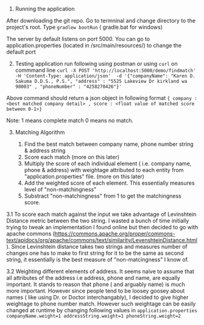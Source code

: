 1. Running the application 

 After downloading the git repo. Go to termninal and change directory to the project's root. 
 Type 
     `gradlew bootRun` ( gradle.bat for windows)

 The server by default listens on port 5000. You can go to application.properties (located in <projectroot>/src/main/resources/) to change the default port 

2. Testing application run following using postman or using `curl` on commmand line 
   `curl -X POST 'http://localhost:5000/demo/findmatch' -H 'Content-Type: application/json'  -d '{"companyName": "Karen D. Sakuma D.D.S., P.S.", "address" : "5525 Lakeview Dr kirkland wa 98003" , "phoneNumber" : "4258270426"}'`
   
  Above command should return a json object in following format 
   `{ company : <best matched company detail> , score : <float value of matched score between 0-1>}`
 
Note: 1 means complete match 0 means no match. 

3. Matching Algorithm 
   
    1. Find the best match between company name, phone number string & address string 
    2. Score each match (more on this later)
    3. Multiply the score of each individual element ( i.e. company name, phone & address) with weightage attributed to each entity from "application.properties" file. (more on this later) 
    4. Add the weighted score of each element. This essentially measures level of "non-matchingness"
    5. Substract "non-matchingness" from 1 to get the matchingness score. 
    
3.1 To score each match against the input we take advantage of Levinshtein Distance metric between the two string. I wasted a bunch of time initially trying to tweak an implementation I found online but then decided to go with apache commons (https://commons.apache.org/proper/commons-text/apidocs/org/apache/commons/text/similarity/LevenshteinDistance.html). 
Since Levinshtein distance takes two strings and measures number of changes one has to make to first string for it to be the same as second string, it essentially is the best measure of "non-matcingness" I know of.

3.2 Weighting different elements of address. It seems naive to assume that all attributes of the address i.e address, phone and name, are equally important. It stands to reason that phone ( and arguably name) is much more important. However since people tend to be loosey goosey about names ( like using Dr. or Doctor interchangably), I decided to give higher weightage to phone number match. However such weightage can be easily changed at runtime by changing following values in `application.properties` 
`companyName.weight=1
addressString.weight=1
phoneString.weight=2`
    
   
      